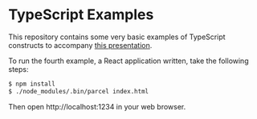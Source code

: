 # TypeScript Examples

This repository contains some very basic examples of TypeScript constructs to accompany [this presentation](https://slides.com/warrenseymour/get-hyped-for-types).

To run the fourth example, a React application written, take the following steps:

```bash
$ npm install
$ ./node_modules/.bin/parcel index.html
```

Then open http://localhost:1234 in your web browser.
